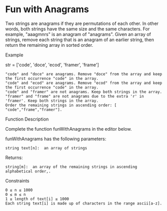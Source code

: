 # Fun with Anagrams
Two strings are anagrams if they are permutations of each other. In other words, both strings have the same size and the same characters. For example, "aaagmnrs" is an anagram of "anagrams". Given an array of strings, remove each string that is an anagram of an earlier string, then return the remaining array in sorted order.

 

Example

str = ['code', 'doce', 'ecod', 'framer', 'frame']

 

    "code" and "doce" are anagrams. Remove "doce" from the array and keep the first occurrence "code" in the array.
    "code" and "ecod" are anagrams. Remove "ecod" from the array and keep the first occurrence "code" in the array.
    "code" and "framer" are not anagrams. Keep both strings in the array.
    "framer" and "frame" are not anagrams due to the extra 'r' in 'framer'. Keep both strings in the array.
    Order the remaining strings in ascending order: [ "code","frame","framer"].

 

Function Description

Complete the function funWithAnagrams in the editor below.

 

funWithAnagrams has the following parameters:

    string text[n]:  an array of strings

Returns:

    string[m]:  an array of the remaining strings in ascending alphabetical order,.

 

Constraints

    0 ≤ n ≤ 1000
    0 ≤ m ≤ n
    1 ≤ length of text[i] ≤ 1000
    Each string text[i] is made up of characters in the range ascii[a-z].
